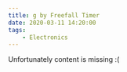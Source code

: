 ```yaml
---
title: g by Freefall Timer
date: 2020-03-11 14:20:00
tags:
    - Electronics
---
```


Unfortunately content is missing :(